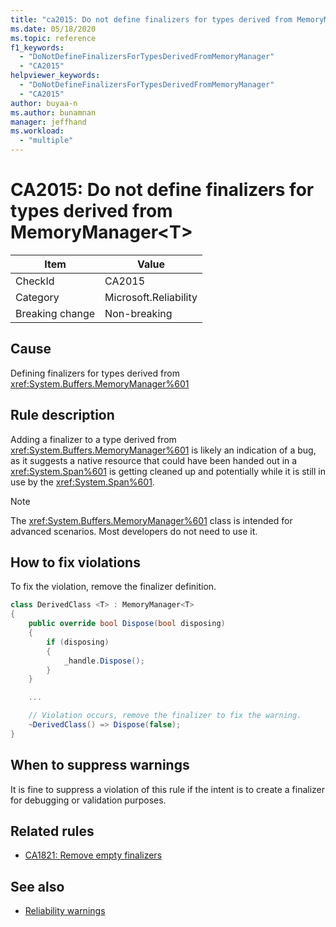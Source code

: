```yaml
---
title: "ca2015: Do not define finalizers for types derived from MemoryManager&lt;T&gt;"
ms.date: 05/18/2020
ms.topic: reference
f1_keywords:
  - "DoNotDefineFinalizersForTypesDerivedFromMemoryManager"
  - "CA2015"
helpviewer_keywords:
  - "DoNotDefineFinalizersForTypesDerivedFromMemoryManager"
  - "CA2015"
author: buyaa-n
ms.author: bunamnan
manager: jeffhand
ms.workload:
  - "multiple"
---
```

# CA2015: Do not define finalizers for types derived from MemoryManager&lt;T&gt;

|Item|Value|
|-|-|
|CheckId|CA2015|
|Category|Microsoft.Reliability|
|Breaking change|Non-breaking|

## Cause

Defining finalizers for types derived from <xref:System.Buffers.MemoryManager%601>

## Rule description

Adding a finalizer to a type derived from <xref:System.Buffers.MemoryManager%601> is likely an indication of a bug, as it suggests a native resource that could have been handed out in a <xref:System.Span%601> is getting cleaned up and potentially while it is still in use by the <xref:System.Span%601>.

> [!NOTE]
> The <xref:System.Buffers.MemoryManager%601> class is intended for advanced scenarios. Most developers do not need to use it.

## How to fix violations

To fix the violation, remove the finalizer definition.

```csharp
class DerivedClass <T> : MemoryManager<T>
{
    public override bool Dispose(bool disposing)
    {
        if (disposing)
        {
            _handle.Dispose();
        }
    }

    ...

    // Violation occurs, remove the finalizer to fix the warning.
    ~DerivedClass() => Dispose(false);
}
```

## When to suppress warnings

It is fine to suppress a violation of this rule if the intent is to create a finalizer for debugging or validation purposes.

## Related rules

- [CA1821: Remove empty finalizers](ca1821.md)

## See also

- [Reliability warnings](../code-quality/reliability-warnings.md)
